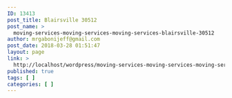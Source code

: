 ```yaml
---
ID: 13413
post_title: Blairsville 30512
post_name: >
  moving-services-moving-services-moving-services-blairsville-30512
author: mrgabonijeff@gmail.com
post_date: 2018-03-28 01:51:47
layout: page
link: >
  http://localhost/wordpress/moving-services-moving-services-moving-services-blairsville-30512/
published: true
tags: [ ]
categories: [ ]
---
```

